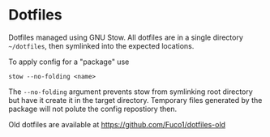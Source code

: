 # Dotfiles

Dotfiles managed using GNU Stow.  All dotfiles are in a single directory `~/dotfiles`, then symlinked into the expected locations.

To apply config for a "package" use

``` shell
stow --no-folding <name>
```

The `--no-folding` argument prevents stow from symlinking root directory but have it create it in the target directory.  Temporary files generated by the package will not polute the config repostiory then.

Old dotfiles are available at https://github.com/Fuco1/dotfiles-old
